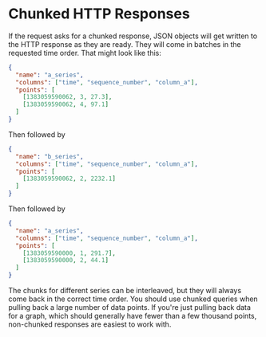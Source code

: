 # Chunked HTTP Responses

If the request asks for a chunked response, JSON objects will get written to the HTTP response as they are ready. They will come in batches in the requested time order. That might look like this:

```json
{
  "name": "a_series",
  "columns": ["time", "sequence_number", "column_a"],
  "points": [
    [1383059590062, 3, 27.3],
    [1383059590062, 4, 97.1]
  ]
}
```

Then followed by

```json
{
  "name": "b_series",
  "columns": ["time", "sequence_number", "column_a"],
  "points": [
    [1383059590062, 2, 2232.1]
  ]
}
```

Then followed by

```json
{
  "name": "a_series",
  "columns": ["time", "sequence_number", "column_a"],
  "points": [
    [1383059590000, 1, 291.7],
    [1383059590000, 2, 44.1]
  ]
}
```

The chunks for different series can be interleaved, but they will always come back in the correct time order. You should use chunked queries when pulling back a large number of data points. If you're just pulling back data for a graph, which should generally have fewer than a few thousand points, non-chunked responses are easiest to work with.
